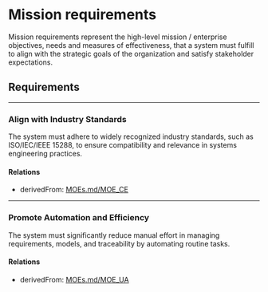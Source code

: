 # Mission requirements
Mission requirements represent the high-level mission / enterprise  objectives, needs and measures of effectiveness, that a system must fulfill to align with the strategic goals of the organization and satisfy stakeholder expectations. 

## Requirements
---

### Align with Industry Standards
The system must adhere to widely recognized industry standards, such as ISO/IEC/IEEE 15288, to ensure compatibility and relevance in systems engineering practices.

#### Relations
  * derivedFrom: [MOEs.md/MOE_CE](MOEs.md#moe_ce)

---

### Promote Automation and Efficiency
The system must significantly reduce manual effort in managing requirements, models, and traceability by automating routine tasks.

#### Relations
  * derivedFrom: [MOEs.md/MOE_UA](MOEs.md#moe_ua)